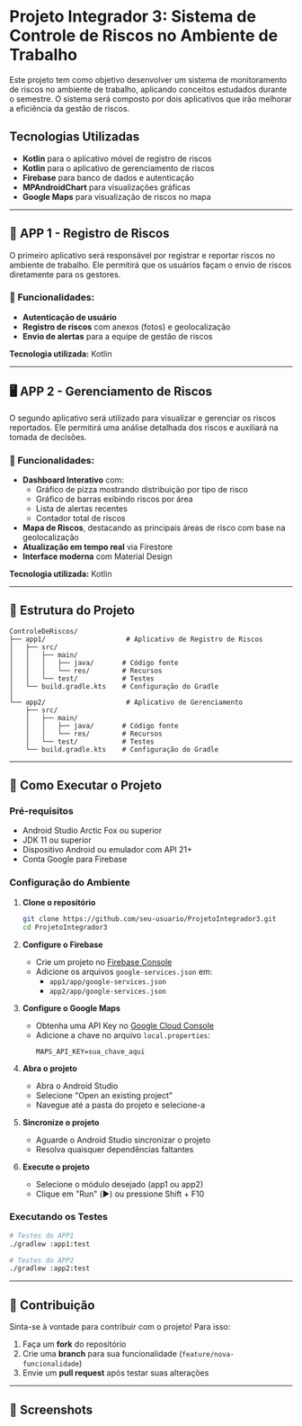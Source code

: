 # Projeto Integrador 3: Sistema de Controle de Riscos no Ambiente de Trabalho

Este projeto tem como objetivo desenvolver um sistema de monitoramento de riscos no ambiente de trabalho, aplicando conceitos estudados durante o semestre. O sistema será composto por dois aplicativos que irão melhorar a eficiência da gestão de riscos.

## Tecnologias Utilizadas
- **Kotlin** para o aplicativo móvel de registro de riscos
- **Kotlin** para o aplicativo de gerenciamento de riscos
- **Firebase** para banco de dados e autenticação
- **MPAndroidChart** para visualizações gráficas
- **Google Maps** para visualização de riscos no mapa

---

## 📱 APP 1 - Registro de Riscos

O primeiro aplicativo será responsável por registrar e reportar riscos no ambiente de trabalho. Ele permitirá que os usuários façam o envio de riscos diretamente para os gestores.

### 📌 Funcionalidades:
- **Autenticação de usuário**
- **Registro de riscos** com anexos (fotos) e geolocalização
- **Envio de alertas** para a equipe de gestão de riscos

**Tecnologia utilizada:** Kotlin

---

## 🖥️ APP 2 - Gerenciamento de Riscos

O segundo aplicativo será utilizado para visualizar e gerenciar os riscos reportados. Ele permitirá uma análise detalhada dos riscos e auxiliará na tomada de decisões.

### 📌 Funcionalidades:
- **Dashboard Interativo** com:
  - Gráfico de pizza mostrando distribuição por tipo de risco
  - Gráfico de barras exibindo riscos por área
  - Lista de alertas recentes
  - Contador total de riscos
- **Mapa de Riscos**, destacando as principais áreas de risco com base na geolocalização
- **Atualização em tempo real** via Firestore
- **Interface moderna** com Material Design

**Tecnologia utilizada:** Kotlin

---

## 📂 Estrutura do Projeto

```
ControleDeRiscos/
├── app1/                    # Aplicativo de Registro de Riscos
│   ├── src/
│   │   ├── main/
│   │   │   ├── java/       # Código fonte
│   │   │   └── res/        # Recursos
│   │   └── test/           # Testes
│   └── build.gradle.kts    # Configuração do Gradle
│
└── app2/                    # Aplicativo de Gerenciamento
    ├── src/
    │   ├── main/
    │   │   ├── java/       # Código fonte
    │   │   └── res/        # Recursos
    │   └── test/           # Testes
    └── build.gradle.kts    # Configuração do Gradle
```

---

## 🚀 Como Executar o Projeto

### Pré-requisitos
- Android Studio Arctic Fox ou superior
- JDK 11 ou superior
- Dispositivo Android ou emulador com API 21+
- Conta Google para Firebase

### Configuração do Ambiente

1. **Clone o repositório**
   ```bash
   git clone https://github.com/seu-usuario/ProjetoIntegrador3.git
   cd ProjetoIntegrador3
   ```

2. **Configure o Firebase**
   - Crie um projeto no [Firebase Console](https://console.firebase.google.com)
   - Adicione os arquivos `google-services.json` em:
     - `app1/app/google-services.json`
     - `app2/app/google-services.json`

3. **Configure o Google Maps**
   - Obtenha uma API Key no [Google Cloud Console](https://console.cloud.google.com)
   - Adicione a chave no arquivo `local.properties`:
     ```
     MAPS_API_KEY=sua_chave_aqui
     ```

4. **Abra o projeto**
   - Abra o Android Studio
   - Selecione "Open an existing project"
   - Navegue até a pasta do projeto e selecione-a

5. **Sincronize o projeto**
   - Aguarde o Android Studio sincronizar o projeto
   - Resolva quaisquer dependências faltantes

6. **Execute o projeto**
   - Selecione o módulo desejado (app1 ou app2)
   - Clique em "Run" (▶️) ou pressione Shift + F10

### Executando os Testes

```bash
# Testes do APP1
./gradlew :app1:test

# Testes do APP2
./gradlew :app2:test
```

---

## 📌 Contribuição

Sinta-se à vontade para contribuir com o projeto! Para isso:
1. Faça um **fork** do repositório
2. Crie uma **branch** para sua funcionalidade (`feature/nova-funcionalidade`)
3. Envie um **pull request** após testar suas alterações

---

## 📱 Screenshots



